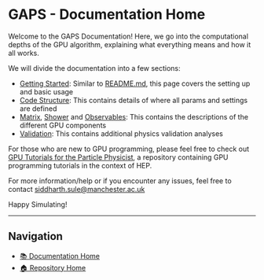 # GAPS - Documentation Home

Welcome to the GAPS Documentation! Here, we go into the computational depths of the GPU algorithm, explaining what everything means and how it all works.

We will divide the documentation into a few sections:

- [Getting Started](sections/getting-started.md): Similar to [README.md](../README.md), this page covers the setting up and basic usage
- [Code Structure](sections/code-structure.md): This contains details of where all params and settings are defined
- [Matrix](sections/matrix-element.md), [Shower](sections/parton-shower.md) and [Observables](sections/observables.md): This contains the descriptions of the different GPU components
- [Validation](sections/validation.md): This contains additional physics validation analyses 

For those who are new to GPU programming, please feel free to check out [GPU Tutorials for the Particle Physicist](https://gitlab.com/siddharthsule/hep-gpu-tutorials), a repository containing GPU programming tutorials in the context of HEP.

For more information/help or if you encounter any issues, feel free to contact [siddharth.sule@manchester.ac.uk](mailto:siddharth.sule@manchester.ac.uk)

Happy Simulating!

---

## Navigation

- [📚 Documentation Home](README.md)
- [🏠 Repository Home](https://gitlab.com/siddharthsule/gaps)
